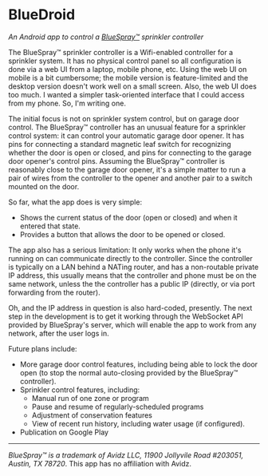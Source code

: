 # BlueDroid
*An Android app to control a [BlueSpray™](http://www.bluespray.net) sprinkler controller*

The BlueSpray™ sprinkler controller is a Wifi-enabled controller for a sprinkler system. It has no physical control panel so all configuration is done via a web UI from a laptop, mobile phone, etc.  Using the web UI on mobile is a bit cumbersome; the mobile version is feature-limited and the desktop version doesn't work well on a small screen. Also, the web UI does too much. I wanted a simpler task-oriented interface that I could access from my phone. So, I'm writing one.

The initial focus is not on sprinkler system control, but on garage door control. The BlueSpray™ controller has an unusual feature for a sprinkler control system: it can control your automatic garage door opener. It has pins for connecting a standard magnetic leaf switch for recognizing whether the door is open or closed, and pins for connecting to the garage door opener's control pins. Assuming the BlueSpray™ controller is reasonably close to the garage door opener, it's a simple matter to run a pair of wires from the controller to the opener and another pair to a switch mounted on the door.

So far, what the app does is very simple:

* Shows the current status of the door (open or closed) and when it entered that state.
* Provides a button that allows the door to be opened or closed.

The app also has a serious limitation: It only works when the phone it's running on can communicate directly to the controller. Since the controller is typically on a LAN behind a NATing router, and has a non-routable private IP address, this usually means that the controller and phone must be on the same network, unless the the controller has a public IP (directly, or via port forwarding from the router).

Oh, and the IP address in question is also hard-coded, presently. The next step in the development is to get it working through the WebSocket API provided by BlueSpray's server, which will enable the app to work from any network, after the user logs in.

Future plans include:
* More garage door control features, including being able to lock the door open (to stop the normal auto-closing provided by the BlueSpray™ controller).
* Sprinkler control features, including:
  * Manual run of one zone or program
  * Pause and resume of regularly-scheduled programs
  * Adjustment of conservation features
  * View of recent run history, including water usage (if configured).
* Publication on Google Play 


---
_BlueSpray™ is a trademark of Avidz LLC, 11900 Jollyvile Road #203051, Austin, TX 78720_. This app has no affiliation with Avidz.
